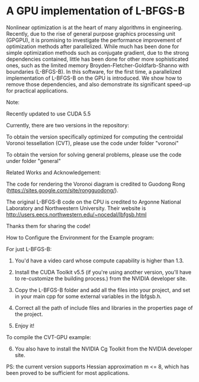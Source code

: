 # A GPU implementation of L-BFGS-B

Nonlinear optimization is at the heart of many algorithms in engineering. Recently, due to the rise of general purpose graphics processing unit (GPGPU), it is promising to investigate the performance improvement of optimization methods after parallelized. While much has been done for simple optimization methods such as conjugate gradient, due to the strong dependencies contained, little has been done for other more sophisticated ones, such as the limited memory Broyden-Fletcher-Goldfarb-Shanno with boundaries (L-BFGS-B). In this software, for the first time, a parallelized implementation of L-BFGS-B on the GPU is introduced. We show how to remove those dependencies, and also demonstrate its significant speed-up for practical applications.

Note:

Recently updated to use CUDA 5.5

Currently, there are two versions in the repository:

To obtain the version specifically optimized for computing the centroidal Voronoi tessellation (CVT), please use the code under folder "voronoi"

To obtain the version for solving general problems, please use the code under folder "general"

Related Works and Acknowledgement:

The code for rendering the Voronoi diagram is credited to Guodong Rong (https://sites.google.com/site/rongguodong/).

The original L-BFGS-B code on the CPU is credited to Argonne National Laboratory and Northwestern University. Their website is http://users.eecs.northwestern.edu/~nocedal/lbfgsb.html

Thanks them for sharing the code!

How to Configure the Environment for the Example program:

For just L-BFGS-B:

1. You'd have a video card whose compute capability is higher than 1.3.

2. Install the CUDA Toolkit v5.5 (if you're using another version, you'll have to re-customize the building process.) from the NVIDIA developer site.

3. Copy the L-BFGS-B folder and add all the files into your project, and set in your main cpp for some external variables in the lbfgsb.h.

4. Correct all the path of include files and libraries in the properties page of the project.

5. Enjoy it!

To compile the CVT-GPU example:

6. You also have to install the NVIDIA Cg Toolkit from the NVIDIA developer site.

PS: the current version supports Hessian approximation m <= 8, which has been proved to be sufficient for most applications.